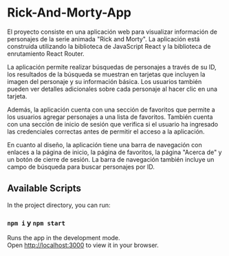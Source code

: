 # Rick-And-Morty-App

El proyecto consiste en una aplicación web para visualizar información de personajes de la serie animada "Rick and Morty". La aplicación está construida utilizando la biblioteca de JavaScript React y la biblioteca de enrutamiento React Router.

La aplicación permite realizar búsquedas de personajes a través de su ID, los resultados de la búsqueda se muestran en tarjetas que incluyen la imagen del personaje y su información básica. Los usuarios también pueden ver detalles adicionales sobre cada personaje al hacer clic en una tarjeta.

Además, la aplicación cuenta con una sección de favoritos que permite a los usuarios agregar personajes a una lista de favoritos. También cuenta con una sección de inicio de sesión que verifica si el usuario ha ingresado las credenciales correctas antes de permitir el acceso a la aplicación.

En cuanto al diseño, la aplicación tiene una barra de navegación con enlaces a la página de inicio, la página de favoritos, la página "Acerca de" y un botón de cierre de sesión. La barra de navegación también incluye un campo de búsqueda para buscar personajes por ID.

## Available Scripts

In the project directory, you can run:

### `npm i` y `npm start`

Runs the app in the development mode.\
Open [http://localhost:3000](http://localhost:3000) to view it in your browser.



